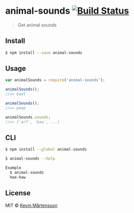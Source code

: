 # animal-sounds [![Build Status](http://img.shields.io/travis/kevva/animal-sounds/master.svg?style=flat)](http://travis-ci.org/kevva/animal-sounds)

> Get animal sounds

## Install

```sh
$ npm install --save animal-sounds
```

## Usage

```js
var animalSounds = require('animal-sounds');

animalSounds();
//=> bawl

animalSounds();
//=> peep

animalSounds.sounds;
//=> ['arf', 'baa', ...]
```

## CLI

```sh
$ npm install --global animal-sounds
```

```sh
$ animal-sounds --help

Example
  $ animal-sounds
  hee-haw
```

## License

MIT © [Kevin Mårtensson](https://github.com/kevva)
